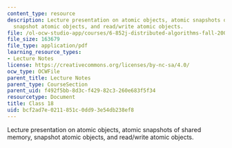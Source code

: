 ```yaml
---
content_type: resource
description: Lecture presentation on atomic objects, atomic snapshots of shared memory,
  snapshot atomic objects, and read/write atomic objects.
file: /ol-ocw-studio-app/courses/6-852j-distributed-algorithms-fall-2009/bcf2ad7e0211851c0dd93e54db238ef8_MIT6_852JF09_lec18.pdf
file_size: 163679
file_type: application/pdf
learning_resource_types:
- Lecture Notes
license: https://creativecommons.org/licenses/by-nc-sa/4.0/
ocw_type: OCWFile
parent_title: Lecture Notes
parent_type: CourseSection
parent_uid: f492f5bb-8d3c-f429-82c3-260e683f5f34
resourcetype: Document
title: Class 18
uid: bcf2ad7e-0211-851c-0dd9-3e54db238ef8
---
```

Lecture presentation on atomic objects, atomic snapshots of shared memory, snapshot atomic objects, and read/write atomic objects.